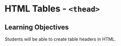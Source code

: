 # HTML Tables - `<thead>`

## Learning Objectives
Students will be able to create table headers in HTML.